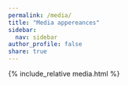 ```yaml
---
permalink: /media/
title: "Media appereances"
sidebar:
  nav: sidebar
author_profile: false
share: true
---
```



{% include_relative media.html %}
